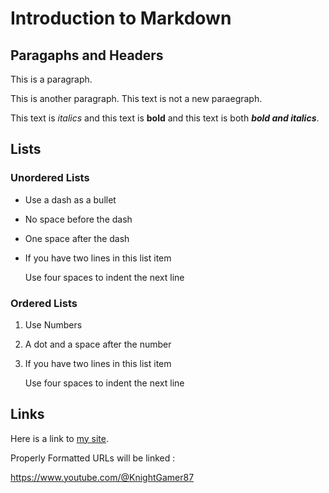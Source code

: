 # Introduction to Markdown

## Paragaphs and Headers

This is a paragraph.

This is another paragraph.
This text is not a new paraegraph.

This text is *italics* and this text is **bold** and this text is both ***bold and italics***.

## Lists

### Unordered Lists

- Use a dash as a bullet
- No space before the dash
- One space after the dash
- If you have two lines in this list item

     Use four spaces to indent the next line

### Ordered Lists

1. Use Numbers
2. A dot and a space after the number
3. If you have two lines in this list item

    Use four spaces to indent the next line
   
## Links

Here is a link to [my site](https://www.youtube.com/@KnightGamer87).

Properly Formatted URLs will be linked :

https://www.youtube.com/@KnightGamer87
   
